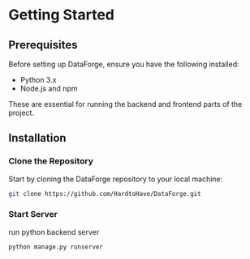 # Getting Started

## Prerequisites
Before setting up DataForge, ensure you have the following installed:
- Python 3.x
- Node.js and npm

These are essential for running the backend and frontend parts of the project.

## Installation

### Clone the Repository
Start by cloning the DataForge repository to your local machine:
```bash
git clone https://github.com/HardtoHave/DataForge.git
```
### Start Server
run python backend server
```
python manage.py runserver
```

